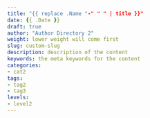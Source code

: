 ```yaml
---
title: "{{ replace .Name "-" " " | title }}"
date: {{ .Date }}
draft: true
author: "Author Directory 2"
weight: lower weight will come first
slug: custom-slug
description: description of the content
keywords: the meta keywords for the content
categories: 
- cat2
tags: 
- tag2
- tag3
levels: 
- level2
---
```


